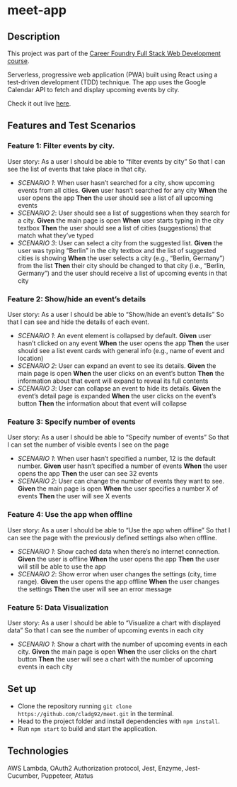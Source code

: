 # meet-app

## Description

This project was part of the [Career Foundry Full Stack Web Development course](https://careerfoundry.com/en/courses/become-a-web-developer/).

Serverless, progressive web application (PWA) built using React using a test-driven development (TDD) technique. The app uses the Google Calendar API to fetch and display upcoming events by city.

Check it out live [here](https://cladg92.github.io/meet/).

## Features and Test Scenarios

### Feature 1: Filter events by city.

User story: As a user I should be able to “filter events by city” So that I can see the list of events that take place in that city.

- _SCENARIO 1_: When user hasn’t searched for a city, show upcoming events from all cities.
  **Given** user hasn’t searched for any city
  **When** the user opens the app
  **Then** the user should see a list of all upcoming events
- _SCENARIO 2_: User should see a list of suggestions when they search for a city.
  **Given** the main page is open
  **When** user starts typing in the city textbox
  **Then** the user should see a list of cities (suggestions) that match what they’ve typed
- _SCENARIO 3_: User can select a city from the suggested list.
  **Given** the user was typing “Berlin” in the city textbox and the list of suggested cities is showing
  **When** the user selects a city (e.g., “Berlin, Germany”) from the list
  **Then** their city should be changed to that city (i.e., “Berlin, Germany”) and the user should receive a list of upcoming events in that city

### Feature 2: Show/hide an event’s details

User story: As a user I should be able to “Show/hide an event’s details” So that I can see and hide the details of each event.

- _SCENARIO 1_: An event element is collapsed by default.
  **Given** user hasn’t clicked on any event
  **When** the user opens the app
  **Then** the user should see a list event cards with general info (e.g., name of event and location)
- _SCENARIO 2_: User can expand an event to see its details.
  **Given** the main page is open
  **When** the user clicks on an event’s button
  **Then** the information about that event will expand to reveal its full contents
- _SCENARIO 3_: User can collapse an event to hide its details.
  **Given** the event’s detail page is expanded
  **When** the user clicks on the event’s button
  **Then** the information about that event will collapse

### Feature 3: Specify number of events

User story: As a user I should be able to “Specify number of events” So that I can set the number of visible events I see on the page

- _SCENARIO 1_: When user hasn’t specified a number, 12 is the default number.
  **Given** user hasn’t specified a number of events
  **When** the user opens the app
  **Then** the user can see 32 events
- _SCENARIO 2_: User can change the number of events they want to see.
  **Given** the main page is open
  **When** the user specifies a number X of events
  **Then** the user will see X events

### Feature 4: Use the app when offline

User story: As a user I should be able to “Use the app when offline” So that I can see the page with the previously defined settings also when offline.

- _SCENARIO 1_: Show cached data when there’s no internet connection.
  **Given** the user is offline
  **When** the user opens the app
  **Then** the user will still be able to use the app
- _SCENARIO 2_: Show error when user changes the settings (city, time range).
  **Given** the user opens the app offline
  **When** the user changes the settings
  **Then** the user will see an error message

### Feature 5: Data Visualization

User story: As a user I should be able to “Visualize a chart with displayed data” So that I can see the number of upcoming events in each city

- _SCENARIO 1_: Show a chart with the number of upcoming events in each city.
  **Given** the main page is open
  **When** the user clicks on the chart button
  **Then** the user will see a chart with the number of upcoming events in each city
  
## Set up

- Clone the repository running `git clone https://github.com/cladg92/meet.git` in the terminal.
- Head to the project folder and install dependencies with `npm install`.
- Run `npm start` to build and start the application.

## Technologies

AWS Lambda, OAuth2 Authorization protocol, Jest, Enzyme, Jest-Cucumber, Puppeteer, Atatus
